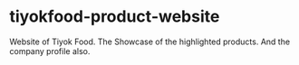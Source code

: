# tiyokfood-product-website
Website of Tiyok Food. The Showcase of the highlighted products. And the company profile also.
